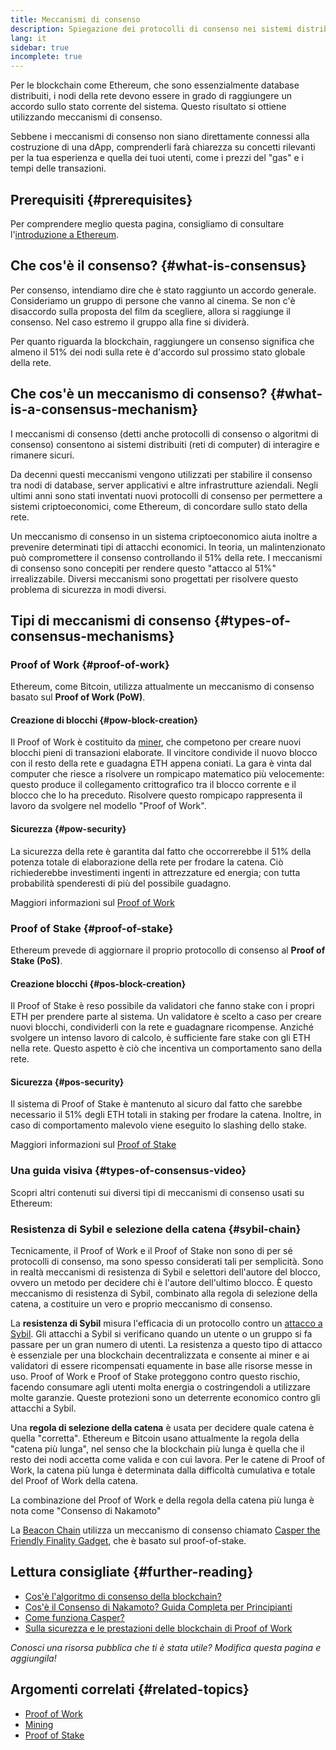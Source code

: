 ```yaml
---
title: Meccanismi di consenso
description: Spiegazione dei protocolli di consenso nei sistemi distribuiti e ruolo che svolgono in Ethereum.
lang: it
sidebar: true
incomplete: true
---
```


Per le blockchain come Ethereum, che sono essenzialmente database distribuiti, i nodi della rete devono essere in grado di raggiungere un accordo sullo stato corrente del sistema. Questo risultato si ottiene utilizzando meccanismi di consenso.

Sebbene i meccanismi di consenso non siano direttamente connessi alla costruzione di una dApp, comprenderli farà chiarezza su concetti rilevanti per la tua esperienza e quella dei tuoi utenti, come i prezzi del "gas" e i tempi delle transazioni.

## Prerequisiti {#prerequisites}

Per comprendere meglio questa pagina, consigliamo di consultare l'[introduzione a Ethereum](/developers/docs/intro-to-ethereum/).

## Che cos'è il consenso? {#what-is-consensus}

Per consenso, intendiamo dire che è stato raggiunto un accordo generale. Consideriamo un gruppo di persone che vanno al cinema. Se non c'è disaccordo sulla proposta del film da scegliere, allora si raggiunge il consenso. Nel caso estremo il gruppo alla fine si dividerà.

Per quanto riguarda la blockchain, raggiungere un consenso significa che almeno il 51% dei nodi sulla rete è d'accordo sul prossimo stato globale della rete.

## Che cos'è un meccanismo di consenso? {#what-is-a-consensus-mechanism}

I meccanismi di consenso (detti anche protocolli di consenso o algoritmi di consenso) consentono ai sistemi distribuiti (reti di computer) di interagire e rimanere sicuri.

Da decenni questi meccanismi vengono utilizzati per stabilire il consenso tra nodi di database, server applicativi e altre infrastrutture aziendali. Negli ultimi anni sono stati inventati nuovi protocolli di consenso per permettere a sistemi criptoeconomici, come Ethereum, di concordare sullo stato della rete.

Un meccanismo di consenso in un sistema criptoeconomico aiuta inoltre a prevenire determinati tipi di attacchi economici. In teoria, un malintenzionato può compromettere il consenso controllando il 51% della rete. I meccanismi di consenso sono concepiti per rendere questo "attacco al 51%" irrealizzabile. Diversi meccanismi sono progettati per risolvere questo problema di sicurezza in modi diversi.

<YouTube id="dylgwcPH4EA" />

## Tipi di meccanismi di consenso {#types-of-consensus-mechanisms}

### Proof of Work {#proof-of-work}

Ethereum, come Bitcoin, utilizza attualmente un meccanismo di consenso basato sul **Proof of Work (PoW)**.

#### Creazione di blocchi {#pow-block-creation}

Il Proof of Work è costituito da [miner](/developers/docs/consensus-mechanisms/pow/mining/), che competono per creare nuovi blocchi pieni di transazioni elaborate. Il vincitore condivide il nuovo blocco con il resto della rete e guadagna ETH appena coniati. La gara è vinta dal computer che riesce a risolvere un rompicapo matematico più velocemente: questo produce il collegamento crittografico tra il blocco corrente e il blocco che lo ha preceduto. Risolvere questo rompicapo rappresenta il lavoro da svolgere nel modello "Proof of Work".

#### Sicurezza {#pow-security}

La sicurezza della rete è garantita dal fatto che occorrerebbe il 51% della potenza totale di elaborazione della rete per frodare la catena. Ciò richiederebbe investimenti ingenti in attrezzature ed energia; con tutta probabilità spenderesti di più del possibile guadagno.

Maggiori informazioni sul [Proof of Work](/developers/docs/consensus-mechanisms/pow/)

### Proof of Stake {#proof-of-stake}

Ethereum prevede di aggiornare il proprio protocollo di consenso al **Proof of Stake (PoS)**.

#### Creazione blocchi {#pos-block-creation}

Il Proof of Stake è reso possibile da validatori che fanno stake con i propri ETH per prendere parte al sistema. Un validatore è scelto a caso per creare nuovi blocchi, condividerli con la rete e guadagnare ricompense. Anziché svolgere un intenso lavoro di calcolo, è sufficiente fare stake con gli ETH nella rete. Questo aspetto è ciò che incentiva un comportamento sano della rete.

#### Sicurezza {#pos-security}

Il sistema di Proof of Stake è mantenuto al sicuro dal fatto che sarebbe necessario il 51% degli ETH totali in staking per frodare la catena. Inoltre, in caso di comportamento malevolo viene eseguito lo slashing dello stake.

Maggiori informazioni sul [Proof of Stake](/developers/docs/consensus-mechanisms/pos/)

### Una guida visiva {#types-of-consensus-video}

Scopri altri contenuti sui diversi tipi di meccanismi di consenso usati su Ethereum:

<YouTube id="ojxfbN78WFQ" />

### Resistenza di Sybil e selezione della catena {#sybil-chain}

Tecnicamente, il Proof of Work e il Proof of Stake non sono di per sé protocolli di consenso, ma sono spesso considerati tali per semplicità. Sono in realtà meccanismi di resistenza di Sybil e selettori dell'autore del blocco, ovvero un metodo per decidere chi è l'autore dell'ultimo blocco. È questo meccanismo di resistenza di Sybil, combinato alla regola di selezione della catena, a costituire un vero e proprio meccanismo di consenso.

La **resistenza di Sybil** misura l'efficacia di un protocollo contro un [attacco a Sybil](https://wikipedia.org/wiki/Sybil_attack). Gli attacchi a Sybil si verificano quando un utente o un gruppo si fa passare per un gran numero di utenti. La resistenza a questo tipo di attacco è essenziale per una blockchain decentralizzata e consente ai miner e ai validatori di essere ricompensati equamente in base alle risorse messe in uso. Proof of Work e Proof of Stake proteggono contro questo rischio, facendo consumare agli utenti molta energia o costringendoli a utilizzare molte garanzie. Queste protezioni sono un deterrente economico contro gli attacchi a Sybil.

Una **regola di selezione della catena** è usata per decidere quale catena è quella "corretta". Ethereum e Bitcoin usano attualmente la regola della "catena più lunga", nel senso che la blockchain più lunga è quella che il resto dei nodi accetta come valida e con cui lavora. Per le catene di Proof of Work, la catena più lunga è determinata dalla difficoltà cumulativa e totale del Proof of Work della catena.

La combinazione del Proof of Work e della regola della catena più lunga è nota come "Consenso di Nakamoto"

La [Beacon Chain](/upgrades/beacon-chain/) utilizza un meccanismo di consenso chiamato [Casper the Friendly Finality Gadget](https://arxiv.org/abs/1710.09437), che è basato sul proof-of-stake.

## Lettura consigliate {#further-reading}

- [Cos'è l'algoritmo di consenso della blockchain?](https://academy.binance.com/en/articles/what-is-a-blockchain-consensus-algorithm)
- [Cos'è il Consenso di Nakamoto? Guida Completa per Principianti](https://blockonomi.com/nakamoto-consensus/)
- [Come funziona Casper?](https://medium.com/unitychain/intro-to-casper-ffg-9ed944d98b2d)
- [Sulla sicurezza e le prestazioni delle blockchain di Proof of Work](https://eprint.iacr.org/2016/555.pdf)

_Conosci una risorsa pubblica che ti è stata utile? Modifica questa pagina e aggiungila!_

## Argomenti correlati {#related-topics}

- [Proof of Work](/developers/docs/consensus-mechanisms/pow/)
- [Mining](/developers/docs/consensus-mechanisms/pow/mining/)
- [Proof of Stake](/developers/docs/consensus-mechanisms/pos/)
